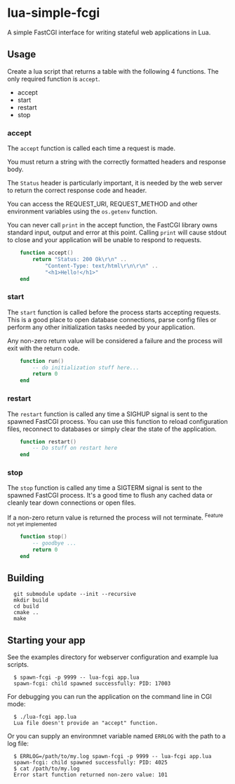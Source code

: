 # lua-simple-fcgi

A simple FastCGI interface for writing stateful web applications in Lua.

## Usage

Create a lua script that returns a table with the following 4 functions.
The only required function is ```accept```.

* accept
* start
* restart
* stop

### accept

The `accept` function is called each time a request is made.

You must return a string with the correctly formatted headers and response body.

The `Status` header is particularly important, it is needed by the web server
to return the correct response code and header.

You can access the REQUEST_URI, REQUEST_METHOD and other environment variables
using the `os.getenv` function.

You can never call `print` in the accept function, the FastCGI library owns
standard input, output and error at this point. Calling `print` will cause
stdout to close and your application will be unable to respond to requests.

```lua
    function accept()
        return "Status: 200 Ok\r\n" ..
            "Content-Type: text/html\r\n\r\n" ..
            "<h1>Hello!</h1>"
    end
```

### start

The `start` function is called before the process starts accepting requests.
This is a good place to open database connections, parse config files or 
perform any other initialization tasks needed by your application.

Any non-zero return value will be considered a failure and the process will exit
with the return code.

```lua
    function run()
        -- do initialization stuff here...
        return 0
    end
```

### restart

The `restart` function is called any time a SIGHUP signal is sent to the spawned
FastCGI process. You can use this function to reload configuration files,
reconnect to databases or simply clear the state of the application.

```lua
    function restart()
        -- Do stuff on restart here
    end
```

### stop

The `stop` function is called any time a SIGTERM signal is sent to the spawned 
FastCGI process. It's a good time to flush any cached data or cleanly tear down
connections or open files.

If a non-zero return value is returned the process will not terminate.
<sup>Feature not yet implemented</sup>


```lua
    function stop()
        -- goodbye ...
        return 0
    end
```

## Building

```shell
  git submodule update --init --recursive
  mkdir build
  cd build
  cmake ..
  make
```

## Starting your app

See the examples directory for webserver configuration and example lua scripts.

```shell
  $ spawn-fcgi -p 9999 -- lua-fcgi app.lua
  spawn-fcgi: child spawned successfully: PID: 17003  
```

For debugging you can run the application on the command line in CGI mode:
```shell
  $ ./lua-fcgi app.lua
  Lua file doesn't provide an "accept" function.
```

Or you can supply an environmnet variable named ```ERRLOG``` with the path
to a log file:
```shell
  $ ERRLOG=/path/to/my.log spawn-fcgi -p 9999 -- lua-fcgi app.lua
  spawn-fcgi: child spawned successfully: PID: 4025
  $ cat /path/to/my.log
  Error start function returned non-zero value: 101  
```

